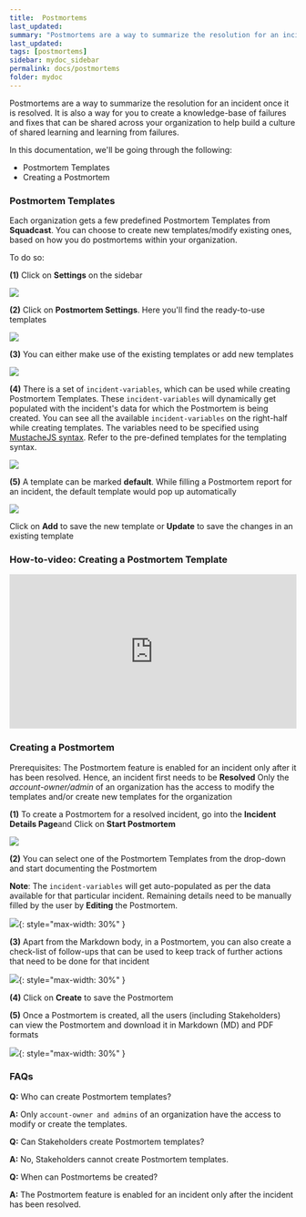 ```yaml
---
title:  Postmortems
last_updated:
summary: "Postmortems are a way to summarize the resolution for an incident once it is resolved"
last_updated:
tags: [postmortems]
sidebar: mydoc_sidebar
permalink: docs/postmortems
folder: mydoc
---
```


Postmortems are a way to summarize the resolution for an incident once it is resolved. It is also a way for you to create a knowledge-base of failures and fixes that can be shared across your organization to help build a culture of shared learning and learning from failures. 

In this documentation, we'll be going through the following:

- Postmortem Templates
- Creating a Postmortem

### Postmortem Templates

Each organization gets a few predefined Postmortem Templates from **Squadcast**. You can choose to create new templates/modify existing ones, based on how you do postmortems within your organization.

To do so:

**(1)** Click on **Settings** on the sidebar

![](images/postmortem_1.png)

**(2)** Click on **Postmortem Settings**. Here you'll find the ready-to-use templates

![](images/postmortem_2.png)

**(3)** You can either make use of the existing templates or add new templates

![](images/postmortem_3.png)

**(4)** There is a set of `incident-variables`, which can be used while creating Postmortem Templates. These `incident-variables` will dynamically get populated with the incident's data for which the Postmortem is being created. You can see all the available `incident-variables` on the right-half while creating templates. The variables need to be specified using [MustacheJS syntax](https://github.com/janl/mustache.js/). Refer to the pre-defined templates for the templating syntax.

![](images/postmortem_4.png)

**(5)** A template can be marked **default**. While filling a Postmortem report for an incident, the default template would pop up automatically

![](images/postmortem_5.png)

Click on **Add** to save the new template or **Update** to save the changes in an existing template

### How-to-video: Creating a Postmortem Template

<div class="wistia_responsive_padding" style="padding:53.75% 0 0 0;position:relative;"><div class="wistia_responsive_wrapper" style="height:100%;left:0;position:absolute;top:0;width:100%;"><iframe src="https://fast.wistia.net/embed/iframe/yz4mmxhi31?videoFoam=true" title="Create Postmortem Template Video" allow="autoplay; fullscreen" allowtransparency="true" frameborder="0" scrolling="no" class="wistia_embed" name="wistia_embed" allowfullscreen msallowfullscreen width="100%" height="100%"></iframe></div></div>
<script src="https://fast.wistia.net/assets/external/E-v1.js" async></script>

### Creating a Postmortem

Prerequisites: 
The Postmortem feature is enabled for an incident only after it has been resolved. Hence, an incident first needs to be **Resolved**
Only the *account-owner/admin* of an organization has the access to modify the templates and/or create new templates for the organization

**(1)** To create a Postmortem for a resolved incident, go into the **Incident Details Page**and Click on **Start Postmortem**

![](images/postmortem_6.png)

**(2)** You can select one of the Postmortem Templates from the drop-down and start documenting the Postmortem 

**Note**: The `incident-variables` will get auto-populated as per the data available for that particular incident. Remaining details need to be manually filled by the user by **Editing** the Postmortem.

![](images/postmortem_7.png){: style="max-width: 30%" }

**(3)** Apart from the Markdown body, in a Postmortem, you can also create a check-list of follow-ups that can be used to keep track of further actions that need to be done for that incident

![](images/postmortem_8.png){: style="max-width: 30%" }

**(4)** Click on **Create** to save the Postmortem

**(5)** Once a Postmortem is created, all the users (including Stakeholders) can view the Postmortem and download it in Markdown (MD) and PDF formats

![](images/postmortem_9.png){: style="max-width: 30%" }

### FAQs

**Q:** Who can create Postmortem templates?

**A:** Only `account-owner and admins` of an organization have the access to modify or create the templates.

**Q:** Can Stakeholders create Postmortem templates?

**A:** No, Stakeholders cannot create Postmortem templates.

**Q:** When can Postmortems be created?

**A:** The Postmortem feature is enabled for an incident only after the incident has been resolved.